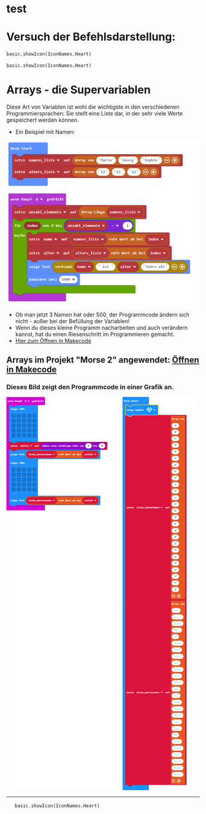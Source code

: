 # test 

# Versuch der Befehlsdarstellung:

```blocks
basic.showIcon(IconNames.Heart)
```

```block
basic.showIcon(IconNames.Heart)
```



# Arrays - die Supervariablen
Diese Art von Variablen ist wohl die wichtigste in den verschiedenen Programmiersprachen:
Sie stellt eine Liste dar, in der sehr viele Werte gespeichert werden können.

* Ein Beispiel mit Namen:

<img src="https://github.com/dlpl-mb/baa_morse_code_01/blob/master/images/learn_arrays_1.png?raw=1" />

* Ob man jetzt 3 Namen hat oder 500, der Programmcode ändern sich nicht - außer bei der Befüllung der Variablen!
* Wenn du dieses kleine Programm nacharbeiten und auch verändern kannst, hat du einen Riesenschritt im Programmieren gemacht.
* [Hier zum Öffnen in Makecode](https://makecode.microbit.org/#pub:_THmW3ohWpDb4)

## Arrays im Projekt "Morse 2" angewendet: [Öffnen in Makecode](https://makecode.microbit.org/#pub:_CbADhU1MC5R7)

### Dieses Bild zeigt den Programmcode in einer Grafik an.

![Eine gerenderte Ansicht der Blöcke](https://github.com/dlpl-mb/morse_01_bst_senden/raw/master/.github/makecode/blocks.png)

<hr>

```blocks
   basic.showIcon(IconNames.Heart)
```


<style>.page-header {font-size:1rem;height:0vh;padding-top:1.5rem}</style> 
<script src="https://makecode.com/gh-pages-embed.js"></script>
<script>makeCodeRender("{{ site.makecode.home_url }}", "{{ site.github.owner_name }}/{{ site.github.repository_name }}");</script>
